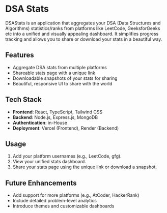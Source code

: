 # DSA Stats

DSAStats is an application that aggregates your DSA (Data Structures and Algorithms) statistics/ranks from platforms like LeetCode, GeeksforGeeks etc into a unified and visually appealing dashboard. It simplifies progress tracking and allows you to share or download your stats in a beautiful way.

## Features

- Aggregate DSA stats from multiple platforms
- Shareable stats page with a unique link
- Downloadable snapshots of your stats for sharing
- Beautiful, responsive UI to share with the world

## Tech Stack

- **Frontend**: React, TypeScript, Tailwind CSS
- **Backend**: Node.js, Express.js, MongoDB
- **Authentication**: in-House
- **Deployment**: Vercel (Frontend), Render (Backend)

## Usage

1. Add your platform usernames (e.g., LeetCode, gfg).
2. View your unified stats dashboard.
3. Share your stats page using the unique link or download a snapshot.

## Future Enhancements

- Add support for more platforms (e.g., AtCoder, HackerRank)
- Include detailed problem-level analytics
- Introduce themes and customizable dashboards
